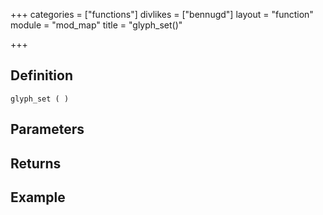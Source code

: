 +++
categories = ["functions"]
divlikes = ["bennugd"]
layout = "function"
module = "mod_map"
title = "glyph_set()"

+++

## Definition

    glyph_set ( )

## Parameters

## Returns

## Example
